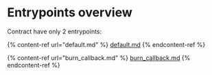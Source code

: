 # Entrypoints overview

Contract have only 2 entrypoints:

{% content-ref url="default.md" %}
[default.md](default.md)
{% endcontent-ref %}

{% content-ref url="burn_callback.md" %}
[burn\_callback.md](burn\_callback.md)
{% endcontent-ref %}

